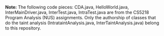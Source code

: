 **Note:** The following code pieces: CDA.java, HelloWorld.java, InterMainDriver.java, InterTest.java, IntraTest.java are from the CS5218 Program Analysis (NUS) assignments. Only the authorship of classes that do the taint analysis (IntrataintAnalysis.java, InterTaintAnalysis.java) belong to this repository.
